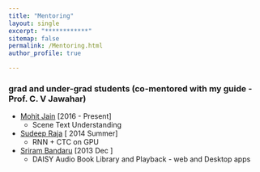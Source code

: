 ```yaml
---
title: "Mentoring"
layout: single
excerpt: "************"
sitemap: false
permalink: /Mentoring.html
author_profile: true

---
```

### grad and under-grad students (co-mentored with my guide - Prof. C. V Jawahar) ###
- [Mohit Jain][1] [2016 - Present]
	- Scene Text Understanding
- [Sudeep Raja][2] [ 2014 Summer]
	- RNN + CTC on GPU
- [Sriram Bandaru][3] [2013 Dec ]
	- DAISY Audio Book Library and Playback - web and Desktop apps

[1]: https://researchweb.iiit.ac.in/~mohit.jain/
[2]: http://cse.iitkgp.ac.in/~psraja/
[3]: iitg.academia.edu/SriramBandaru
